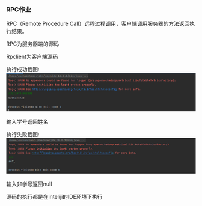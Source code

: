 ### RPC作业

RPC（Remote Procedure Call）远程过程调用，客户端调用服务器的方法返回执行结果。

RPC为服务器端的源码

Rpclient为客户端源码

执行成功截图:![success](https://github.com/jwwc/bigdata/blob/main/RPC/success.png)

输入学号返回姓名

执行失败截图:![fail](https://github.com/jwwc/bigdata/blob/main/RPC/fail.png)

输入非学号返回null

源码的执行都是在inteliji的IDE环境下执行


